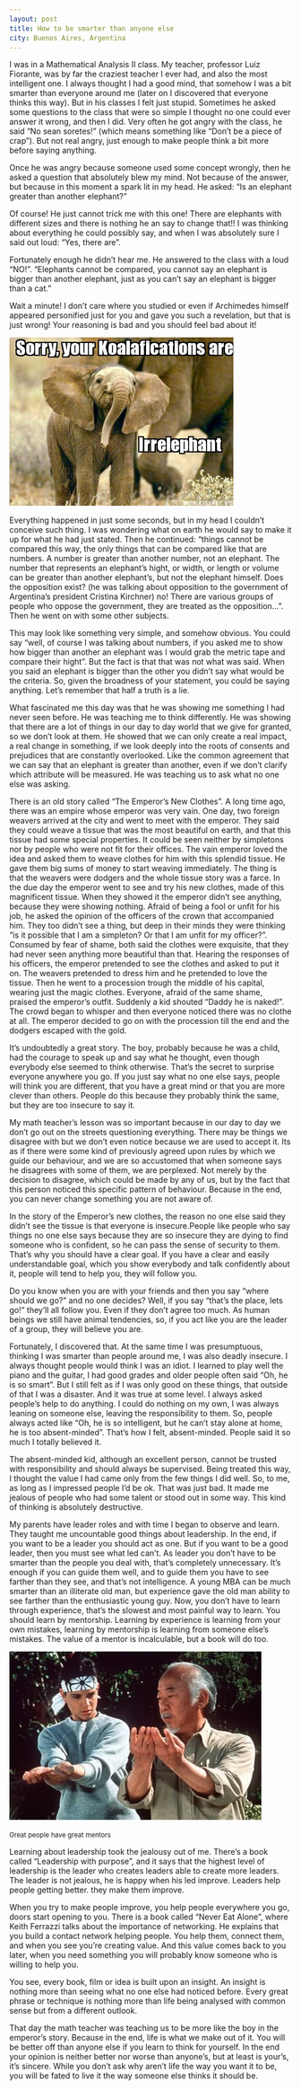 ```yaml
---
layout: post
title: How to be smarter than anyone else
city: Buenos Aires, Argentina
---
```


I was in a Mathematical Analysis II class. My teacher, professor Luiz Fiorante, was by far the craziest teacher I ever had, and also the most intelligent one. I always thought I had a good mind, that somehow I was a bit smarter than everyone around me (later on I discovered that everyone thinks this way). But in his classes I felt just stupid. Sometimes he asked some questions to the class that were so simple I thought no one could ever answer it wrong, and then I did. Very often he got angry with the class, he said “No sean soretes!” (which means something like “Don’t be a piece of crap”). But not real angry, just enough to make people think a bit more before saying anything.

Once he was angry because someone used some concept wrongly, then he asked a question that absolutely blew my mind. Not because of the answer, but because in this moment a spark lit in my head. He asked: “Is an elephant greater than another elephant?”

Of course! He just cannot trick me with this one! There are elephants with different sizes and there is nothing he an say to change that!! I was thinking about everything he could possibly say, and when I was absolutely sure I said out loud: “Yes, there are”.

Fortunately enough he didn’t hear me. He answered to the class with a loud “NO!”. “Elephants cannot be compared, you cannot say an elephant is bigger than another elephant, just as you can’t say an elephant is bigger than a cat.”

Wait a minute! I don’t care where you studied or even if Archimedes himself appeared personified just for you and gave you such a revelation, but that is just wrong! Your reasoning is bad and you should feel bad about it!

![Baby elephant with legend "Sorry, your Koalafications are irrelephant"](/images/2012-11-29-irrelephant.jpg)

Everything happened in just some seconds, but in my head I couldn’t conceive such thing. I was wondering what on earth he would say to make it up for what he had just stated. Then he continued: “things cannot be compared this way, the only things that can be compared like that are numbers. A number is greater than another number, not an elephant. The number that represents an elephant’s hight, or width, or length or volume can be greater than another elephant’s, but not the elephant himself. Does the opposition exist? (he was talking about opposition to the government of Argentina’s president Cristina Kirchner) no! There are various groups of people who oppose the government, they are treated as the opposition…”. Then he went on with some other subjects.

This may look like something very simple, and somehow obvious. You could say “well, of course I was talking about numbers, if you asked me to show how bigger than another an elephant was I would grab the metric tape and compare their hight”. But the fact is that that was not what was said. When you said an elephant is bigger than the other you didn’t say what would be the criteria. So, given the broadness of your statement, you could be saying anything. Let’s remember that half a truth is a lie.

What fascinated me this day was that he was showing me something I had never seen before. He was teaching me to think differently. He was showing that there are a lot of things in our day to day world that we give for granted, so we don’t look at them. He showed that we can only create a real impact, a real change in something, if we look deeply into the roots of consents and prejudices that are constantly overlooked. Like the common agreement that we can say that an elephant is greater than another, even if we don’t clarify which attribute will be measured. He was teaching us to ask what no one else was asking.

There is an old story called “The Emperor’s New Clothes”. A long time ago, there was an empire whose emperor was very vain. One day, two foreign weavers arrived at the city and went to meet with the emperor. They said they could weave a tissue that was the most beautiful on earth, and that this tissue had some special properties. It could be seen neither by simpletons nor by people who were not fit for their offices. The vain emperor loved the idea and asked them to weave clothes for him with this splendid tissue. He gave them big sums of money to start weaving immediately. The thing is that the weavers were dodgers and the whole tissue story was a farce. In the due day the emperor went to see and try his new clothes, made of this magnificent tissue. When they showed it the emperor didn’t see anything, because they were showing nothing. Afraid of being a fool or unfit for his job, he asked the opinion of the officers of the crown that accompanied him. They too didn’t see a thing, but deep in their minds they were thinking “is it possible that I am a simpleton? Or that I am unfit for my officer?”. Consumed by fear of shame, both said the clothes were exquisite, that they had never seen anything more beautiful than that. Hearing the responses of his officers, the emperor pretended to see the clothes and asked to put it on. The weavers pretended to dress him and he pretended to love the tissue. Then he went to a procession trough the middle of his capital, wearing just the magic clothes. Everyone, afraid of the same shame, praised the emperor’s outfit. Suddenly a kid shouted “Daddy he is naked!”. The crowd began to whisper and then everyone noticed there was no clothe at all. The emperor decided to go on with the procession till the end and the dodgers escaped with the gold.

It’s undoubtedly a great story. The boy, probably because he was a child, had the courage to speak up and say what he thought, even though everybody else seemed to think otherwise. That’s the secret to surprise everyone anywhere you go. If you just say what no one else says, people will think you are different, that you have a great mind or that you are more clever than others. People do this because they probably think the same, but they are too insecure to say it.

My math teacher’s lesson was so important because in our day to day we don’t go out on the streets questioning everything. There may be things we disagree with but we don’t even notice because we are used to accept it. Its as if there were some kind of previously agreed upon rules by which we guide our behaviour, and we are so accustomed that when someone says he disagrees with some of them, we are perplexed. Not merely by the decision to disagree, which could be made by any of us, but by the fact that this person noticed this specific pattern of behaviour. Because in the end, you can never change something you are not aware of.

In the story of the Emperor’s new clothes, the reason no one else said they didn’t see the tissue is that everyone is insecure.People like people who say things no one else says because they are so insecure they are dying to find someone who is confident, so he can pass the sense of security to them. That’s why you should have a clear goal. If you have a clear and easily understandable goal, which you show everybody and talk confidently about it, people will tend to help you, they will follow you.

Do you know when you are with your friends and then you say “where should we go?” and no one decides? Well, if you say “that’s the place, lets go!” they’ll all follow you. Even if they don’t agree too much. As human beings we still have animal tendencies, so, if you act like you are the leader of a group, they will believe you are.

Fortunately, I discovered that. At the same time I was presumptuous, thinking I was smarter than people around me, I was also deadly insecure. I always thought people would think I was an idiot. I learned to play well the piano and the guitar, I had good grades and older people often said “Oh, he is so smart”. But I still felt as if I was only good on these things, that outside of that I was a disaster. And it was true at some level. I always asked people’s help to do anything. I could do nothing on my own, I was always leaning on someone else, leaving the responsibility to them. So, people always acted like “Oh, he is so intelligent, but he can’t stay alone at home, he is too absent-minded”. That’s how I felt, absent-minded. People said it so much I totally believed it.

The absent-minded kid, although an excellent person, cannot be trusted with responsibility and should always be supervised. Being treated this way, I thought the value I had came only from the few things I did well. So, to me, as long as I impressed people I’d be ok. That was just bad. It made me jealous of people who had some talent or stood out in some way. This kind of thinking is absolutely destructive.

My parents have leader roles and with time I began to observe and learn. They taught me uncountable good things about leadership. In the end, if you want to be a leader you should act as one. But if you want to be a good leader, then you must see what led can’t. As leader you don’t have to be smarter than the people you deal with, that’s completely unnecessary. It’s enough if you can guide them well, and to guide them you have to see farther than they see, and that’s not intelligence. A young MBA can be much smarter than an illiterate old man, but experience gave the old man ability to see farther than the enthusiastic young guy. Now, you don’t have to learn through experience, that’s the slowest and most painful way to learn. You should learn by mentorship. Learning by experience is learning from your own mistakes, learning by mentorship is learning from someone else’s mistakes. The value of a mentor is incalculable, but a book will do too.

![Daniel San and Mr. Miyagi training](/images/2012-11-29-karate-kid.jpg)

<small>Great people have great mentors</small>

Learning about leadership took the jealousy out of me. There’s a book called “Leadership with purpose”, and it says that the highest level of leadership is the leader who creates leaders able to create more leaders. The leader is not jealous, he is happy when his led improve. Leaders help people getting better. they make them improve.

When you try to make people improve, you help people everywhere you go, doors start opening to you. There is a book called “Never Eat Alone”, where Keith Ferrazzi talks about the importance of networking. He explains that you build a contact network helping people. You help them, connect them, and when you see you’re creating value. And this value comes back to you later, when you need something you will probably know someone who is willing to help you.

You see, every book, film or idea is built upon an insight. An insight is nothing more than seeing what no one else had noticed before. Every great phrase or technique is nothing more than life being analysed with common sense but from a different outlook.

That day the math teacher was teaching us to be more like the boy in the emperor’s story. Because in the end, life is what we make out of it. You will be better off than anyone else if you learn to think for yourself. In the end your opinion is neither better nor worse than anyone’s, but at least is your’s, it’s sincere. While you don’t ask why aren’t life the way you want it to be, you will be fated to live it the way someone else thinks it should be.
